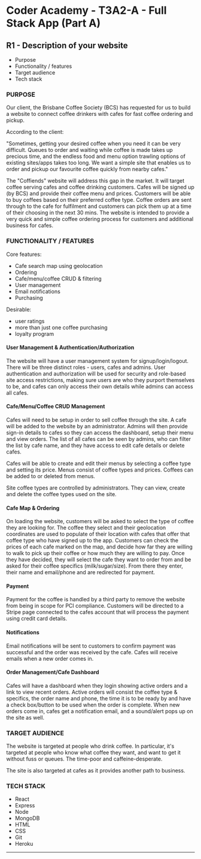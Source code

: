 # Coder Academy - T3A2-A - Full Stack App (Part A)

## R1 - Description of your website

- Purpose
- Functionality / features
- Target audience
- Tech stack

### PURPOSE

Our client, the Brisbane Coffee Society (BCS) has requested for us to build a website to connect coffee drinkers with cafes for fast coffee ordering and pickup.

According to the client:

"Sometimes, getting your desired coffee when you need it can be very difficult. Queues to order and waiting while coffee is made takes up precious time, and the endless food and menu option trawling options of existing sites/apps takes too long. We want a simple site that enables us to order and pickup our favourite coffee quickly from nearby cafes."

The "Coffiends" website will address this gap in the market. It will target coffee serving cafes and coffee drinking customers. Cafes will be signed up (by BCS) and provide their coffee menu and prices. Customers will be able to buy coffees based on their preferred coffee type. Coffee orders are sent through to the cafe for fulfilment and customers can pick them up at a time of their choosing in the next 30 mins. The website is intended to provide a very quick and simple coffee ordering process for customers and additional business for cafes.

### FUNCTIONALITY / FEATURES

Core features:

- Cafe search map using geolocation
- Ordering
- Cafe/menu/coffee CRUD & filtering
- User management
- Email notifications
- Purchasing

Desirable:

- user ratings
- more than just one coffee purchasing
- loyalty program

#### User Management & Authentication/Authorization

The website will have a user management system for signup/login/logout. There will be three distinct roles - users, cafes and admins. User authentication and authorization will be used for security and role-based site access restrictions, making sure users are who they purport themselves to be, and cafes can only access their own details while admins can access all cafes.

#### Cafe/Menu/Coffee CRUD Management

Cafes will need to be setup in order to sell coffee through the site. A cafe will be added to the website by an administrator. Admins will then provide sign-in details to cafes so they can access the dashboard, setup their menu and view orders. The list of all cafes can be seen by admins, who can filter the list by cafe name, and they have access to edit cafe details or delete cafes.

Cafes will be able to create and edit their menus by selecting a coffee type and setting its price. Menus consist of coffee types and prices. Coffees can be added to or deleted from menus.

Site coffee types are controlled by administrators. They can view, create and delete the coffee types used on the site.

#### Cafe Map & Ordering

On loading the website, customers will be asked to select the type of coffee they are looking for. The coffee they select and their geolocation coordinates are used to populate of their location with cafes that offer that coffee type who have signed up to the app. Customers can check the prices of each cafe marked on the map, and decide how far they are willing to walk to pick up their coffee or how much they are willing to pay. Once they have decided, they will select the cafe they want to order from and be asked for their coffee specifics (milk/sugar/size). From there they enter, their name and email/phone and are redirected for payment.

#### Payment

Payment for the coffee is handled by a third party to remove the website from being in scope for PCI compliance. Customers will be directed to a Stripe page connected to the cafes account that will process the payment using credit card details.

#### Notifications

Email notifications will be sent to customers to confirm payment was successful and the order was received by the cafe. Cafes will receive emails when a new order comes in.

#### Order Management/Cafe Dashboard

Cafes will have a dashboard when they login showing active orders and a link to view recent orders. Active orders will consist the coffee type & specifics, the order name and phone, the time it is to be ready by and have a check box/button to be used when the order is complete. When new orders come in, cafes get a notification email, and a sound/alert pops up on the site as well.

### TARGET AUDIENCE

The website is targeted at people who drink coffee. In particular, it's targeted at people who know what coffee they want, and want to get it without fuss or queues. The time-poor and caffeine-desperate.

The site is also targeted at cafes as it provides another path to business.

### TECH STACK

- React
- Express
- Node
- MongoDB
- HTML
- CSS
- Git
- Heroku

---
